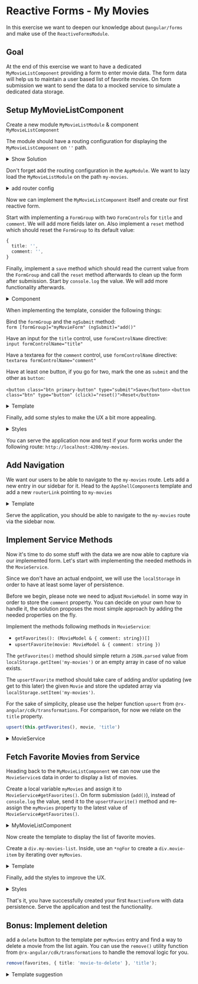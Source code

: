 # Reactive Forms - My Movies

In this exercise we want to deepen our knowledge about `@angular/forms`
and make use of the `ReactiveFormsModule`.

## Goal

At the end of this exercise we want to have a dedicated `MyMovieListComponent`
providing a form to enter movie data.
The form data will help us to maintain a user based list of favorite movies.
On form submission we want to send the data to a mocked service to simulate a dedicated data storage.

## Setup MyMovieListComponent

Create a new module `MyMovieListModule` & component `MyMovieListComponent`

The module should have a routing configuration for displaying
the `MyMovieListComponent` on `''` path.

<details>
<summary> Show Solution </summary>

```bash
# create module
ng g m movie/my-movie-list

# create component
ng g c movie/my-movie-list
```

implement `MyMovieListModule`

```ts
// movie/my-movie-list/my-movie-list.module.ts

const routes: Routes = [
  {
    path: '',
    component: MyMovieListComponent,
  },
];

@NgModule({
    declarations: [MyMovieListComponent],
    imports: [MovieModule, RouterModule.forChild(routes)],
})
export class MyMovieListModule {}
```

</details>

Don't forget add the routing configuration in the `AppModule`.
We want to lazy load the `MyMovieListModule` on the path `my-movies`.

<details>
<summary> add router config </summary>

```ts
// app-routing.module.ts
{
    path: 'my-movies',
    loadChildren: () =>
        import('./movie/my-movie-list/my-movie-list.module').then(
            (file) => file.MyMovieListModule
        ),
},
```

</details>

Now we can implement the `MyMovieListComponent` itself and create our first reactive form.

Start with implementing a `FormGroup` with two `FormControls` for `title` and `comment`. We will add more fields later on.
Also implement a `reset` method which should reset the `FormGroup` to its default value:
```ts
{
  title: '', 
  comment: '',
}
```

Finally, implement a `save` method which should read the current value from the `FormGroup` and call the `reset` method afterwards
to clean up the form after submission.
Start by `console.log` the value. We will add more functionality afterwards. 

<details>
    <summary>Component</summary>

```ts
// my-movie-list.component.ts

myMovieForm = new FormGroup({
    title: new FormControl(''),
    comment: new FormControl(''),
});

add(): void {
    console.log(this.myMovieForm.value, 'movieToStore');
    this.reset();
}

reset(): void {
    this.myMovieForm.reset({
        title: '',
        comment: '',
    });
}

```

</details>

When implementing the template, consider the following things:

Bind the `formGroup` and the `ngSubmit` method:  
`form [formGroup]="myMovieForm" (ngSubmit)="add()"`

Have an input for the `title` control, use `formControlName` directive:  
`input formControlName="title"`

Have a textarea for the `comment` control, use `formControlName` directive:  
`textarea formControlName="comment"`

Have at least one button, if you go for two, mark the one as `submit` and the other as `button`:

`<button class="btn primary-button" type="submit">Save</button>`
`<button class="btn" type="button" (click)="reset()">Reset</button>`

<details>
    <summary>Template</summary>

```html
<!-- my-movie-list.component.html -->
<form [formGroup]="myMovieForm" (ngSubmit)="add()">
    <div class="form-group">
        <label for="title">Title</label>
        <input id="title" type="text" formControlName="title">
    </div>
    <div class="form-group">
        <label for="comment">Comment</label>
        <textarea rows="5" id="comment" formControlName="comment"></textarea>
    </div>
    <div class="button-group">
        <button class="btn" type="button" (click)="reset()">Reset</button>
        <button class="btn primary-button" type="submit">Save</button>
    </div>
</form>

```

</details>

Finally, add some styles to make the UX a bit more appealing.

<details>
    <summary>Styles</summary>

```scss

/* my-movie-list.component.scss */
:host {
  padding: 0 1rem;
  display: block;
}

form {
  width: 500px;
}

.form-group {
  display: flex;
  justify-content: center;
  margin-bottom: 1rem;
  flex-direction: column;
}

.button-group {
  display: flex;
  justify-content: flex-end;
  align-items: center;

  button:first-child {
    margin-right: .5rem;
  }
}

```

</details>

You can serve the application now and test if your form works under the following route:
`http://localhost:4200/my-movies`.

## Add Navigation

We want our users to be able to navigate to the `my-movies` route. Lets add a new entry in our sidebar for it.
Head to the `AppShellComponent`s template and add a new `routerLink` pointing to `my-movies`

<details>
    <summary>Template</summary>

```html
<!-- app-shell.component.html -->

<!-- optional: add navigation headline :) -->
<h3 class="navigation--headline">User Menu</h3>

<a
        class="navigation--link"
        [routerLink]="['/my-movies']"
        routerLinkActive="active"
>
    <div class="navigation--menu-item">
        <svg-icon class="navigation--menu-item-icon" name="account"></svg-icon>
        My Movies
    </div>
</a>
```

</details>

Serve the application, you should be able to navigate to the `my-movies` route via the sidebar now.


## Implement Service Methods

Now it's time to do some stuff with the data we are now able to capture via our implemented form. Let's start with implementing
the needed methods in the `MovieService`.

Since we don't have an actual endpoint, we will use the `localStorage` in order to have at least
some layer of persistence.

Before we begin, please note we need to adjust `MovieModel` in some way in order to store the `comment` property.
You can decide on your own how to handle it, the solution proposes the most simple approach by adding the needed 
properties on the fly.

Implement the methods following methods in `MovieService`:

* `getFavorites(): (MovieModel & { comment: string})[]` 
* `upsertFavorite(movie: MovieModel & { comment: string })`

The `getFavorites()` method should simple return a `JSON.parsed` value from `localStorage.getItem('my-movies')` or an empty
array in case of no value exists.

The `upsertFavorite` method should take care of adding and/or updating (we get to this later) the given `Movie` and store the
updated array via `localStorage.setItem('my-movies')`.

For the sake of simplicity, please use the helper function `upsert` from `@rx-angular/cdk/transformations`.
For comparison, for now we relate on the `title` property.

```ts
upsert(this.getFavorites(), movie, 'title')
```

<details>
    <summary>MovieService</summary>
    
```ts
// movie.service.ts

getFavorites(): (MovieModel & { comment: string })[] {
    return JSON.parse(localStorage.getItem('my-movies')) || [];
}

upsertFavorite(movie: MovieModel & { comment: string }) {
    const favorites = upsert(this.getFavorites(), movie, 'title');
    localStorage.setItem('my-movies', JSON.stringify(favorites));
}
```
</details>

## Fetch Favorite Movies from Service

Heading back to the `MyMovieListComponent` we can now use the `MovieService`s data in order to display a list of movies.

Create a local variable `myMovies` and assign it to `MovieService#getFavorites()`.
On form submission (`add()`), instead of `console.log` the value, send it to the `upsertFavorite()` method and re-assign
the `myMovies` property to the latest value of `MovieService#getFavorites()`.

<details>
    <summary>MyMovieListComponent</summary>

```ts
// my-movie-list.component.ts

myMovies = this.movieService.getFavorites();

add(): void {
    this.movieService.upsertFavorite(this.myMovieForm.value);
    this.reset();
    this.myMovies = this.movieService.getFavorites();
}

```

</details>

Now create the template to display the list of favorite movies.

Create a `div.my-movies-list`. Inside, use an `*ngFor` to create a `div.movie-item` by iterating over `myMovies`.

<details>
    <summary>Template</summary>

```html
<!-- my-movie-list.component.html -->
<h2>My Movies</h2>
<div class="my-movies-list">
  <div class="movie-item" *ngFor="let movie of myMovies">
    <span class="movie-title">{{ movie.title }}</span>
    <span class="movie-comment">{{ movie.comment }}</span>
  </div>
</div>

```

</details>

Finally, add the styles to improve the UX.

<details>
    <summary>Styles</summary>

```scss
/* my-movie-list.component.scss */

.movie-item {
  padding: 1rem 0.5rem;
  display: flex;
  font-size: var(--text-lg);
  align-items: center;
  
  .btn {
    overflow: hidden;
  }
}

.movie-title {
  width: 125px;
}

```

</details>

That's it, you have successfully created your first `ReactiveForm` with data persistence.
Serve the application and test the functionality.

## Bonus: Implement deletion

add a `delete` button to the template per `myMovies` entry and find a way to delete a movie from the list again.
You can use the `remove()` utility function from `@rx-angular/cdk/transformations` to handle the removal logic for you.

```ts
remove(favorites, { title: 'movie-to-delete' }, 'title');
```

<details>
    <summary>Template suggestion</summary>

```html
<button class="btn btn__icon">
  <svg-icon name="delete"></svg-icon>
</button>
```
</details>
